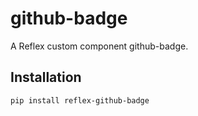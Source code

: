# github-badge

A Reflex custom component github-badge.

## Installation

```bash
pip install reflex-github-badge
```